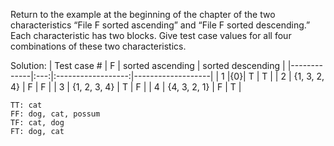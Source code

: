 Return to the example at the beginning of the chapter of the two
characteristics “File F sorted ascending” and “File F sorted
descending.” Each characteristic has two blocks. Give test case values
for all four combinations of these two characteristics.

Solution:
| Test case # | F | sorted ascending | sorted descending |
|-------------|:---:|:------------------:|-------------------|
|      1      |{0}|         T         |        T           |
|      2      | {1, 3, 2, 4}  |      F            |        F           |
|      3      |  {1, 2, 3, 4} |         T         |          F         |
|      4      |  {4, 3, 2, 1} |         F         |           T        |
```
TT: cat
FF: dog, cat, possum
TF: cat, dog
FT: dog, cat
```